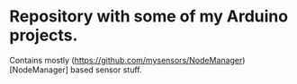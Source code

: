# Repository with some of my Arduino projects.
Contains mostly (https://github.com/mysensors/NodeManager)[NodeManager] based
sensor stuff.
